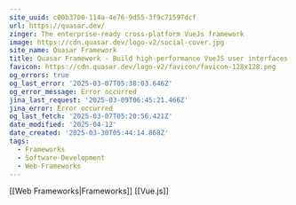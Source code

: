 ```yaml
---
site_uuid: c00b3700-114a-4e76-9d55-3f9c71597dcf
url: https://quasar.dev/
zinger: The enterprise-ready cross-platform VueJs framework
image: https://cdn.quasar.dev/logo-v2/social-cover.jpg
site_name: Quasar Framework
title: Quasar Framework - Build high-performance VueJS user interfaces in record time
favicon: https://cdn.quasar.dev/logo-v2/favicon/favicon-128x128.png
og_errors: true
og_last_error: '2025-03-07T05:38:03.646Z'
og_error_message: Error occurred
jina_last_request: '2025-03-09T06:45:21.466Z'
jina_error: Error occurred
og_last_fetch: '2025-03-07T05:20:56.421Z'
date_modified: '2025-04-12'
date_created: '2025-03-30T05:44:14.868Z'
tags:
  - Frameworks
  - Software-Development
  - Web-Frameworks
---
```













[[Web Frameworks|Frameworks]]
[[Vue.js]]


